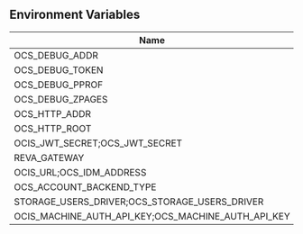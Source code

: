 ## Environment Variables

| Name | Type | Default Value | Description |
|------|------|---------------|-------------|
| OCS_DEBUG_ADDR | string | 127.0.0.1:9114 | |
| OCS_DEBUG_TOKEN | string |  | |
| OCS_DEBUG_PPROF | bool | false | |
| OCS_DEBUG_ZPAGES | bool | false | |
| OCS_HTTP_ADDR | string | 127.0.0.1:9110 | |
| OCS_HTTP_ROOT | string | /ocs | |
| OCIS_JWT_SECRET;OCS_JWT_SECRET | string | Pive-Fumkiu4 | |
| REVA_GATEWAY | string | 127.0.0.1:9142 | |
| OCIS_URL;OCS_IDM_ADDRESS | string | https://localhost:9200 | |
| OCS_ACCOUNT_BACKEND_TYPE | string | cs3 | |
| STORAGE_USERS_DRIVER;OCS_STORAGE_USERS_DRIVER | string | ocis | |
| OCIS_MACHINE_AUTH_API_KEY;OCS_MACHINE_AUTH_API_KEY | string | change-me-please | |